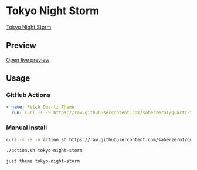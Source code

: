 # Tokyo Night Storm

[Tokyo Night Storm](https://github.com/arozx)

## Preview

[Open live preview](https://quartz-themes.github.io/tokyo-night-storm/)

## Usage

### GitHub Actions

```yaml
- name: Fetch Quartz Theme
  run: curl -s -S https://raw.githubusercontent.com/saberzero1/quartz-themes/master/action.sh | bash -s -- tokyo-night-storm
```

### Manual install

```bash
curl -s -S -o action.sh https://raw.githubusercontent.com/saberzero1/quartz-themes/master/action.sh

./action.sh tokyo-night-storm
```

```bash
just theme tokyo-night-storm
```
